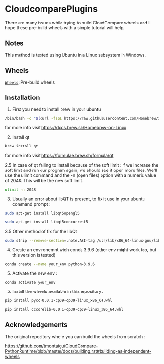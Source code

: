 # CloudcomparePlugins

There are many issues while trying to build CloudCompare wheels and I hope these pre-build wheels with a simple tutorial will help.

## Notes
This method is tested using Ubuntu in a Linux subsystem in Windows.

## Wheels

[`Wheels`](./Wheels/): Pre-build wheels

## Installation
1. First you need to install brew in your ubuntu
   
 ```bash
/bin/bash -c "$(curl -fsSL https://raw.githubusercontent.com/Homebrew/install/HEAD/install.sh)"
 ```
for more info visit https://docs.brew.sh/Homebrew-on-Linux

2. Install qt

```bash
brew install qt
 ```
for more info visit https://formulae.brew.sh/formula/qt

2.5 In case of qt failing to install because of the soft limit : 
If we increase the soft limit and run our program again, we should see it open more files. We'll use the ulimit command and the -n (open files) option with a numeric value of 2048. This will be the new soft limit.

```bash
ulimit -n 2048
 ```
3. Usually an error about libQT is present, to fix it use in your ubuntu command prompt :
```bash
sudo apt-get install libqt5opengl5
 ```
```bash
sudo apt-get install libqt5concurrent5
 ```
3.5 Other method of fix for the libQt
```bash
sudo strip --remove-section=.note.ABI-tag /usr/lib/x86_64-linux-gnu/libQt5Core.so.5
 ```

4. Create an environemnt wich conda 3.9.6 (other env might work too, but this version is tested)
```bash
conda create --name your_env python=3.9.6
```

5. Activate the new env :
```bash
conda activate your_env
```
5. Install the wheels available in this repository :
```bash
pip install pycc-0.0.1-cp39-cp39-linux_x86_64.whl
```
```bash
pip install cccorelib-0.0.1-cp39-cp39-linux_x86_64.whl
```


## Acknowledgements
The original repository where you can build the wheels from scratch :

https://github.com/tmontaigu/CloudCompare-PythonRuntime/blob/master/docs/building.rst#building-as-independent-wheels
